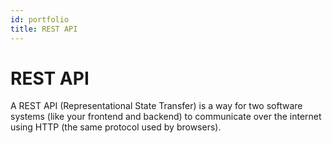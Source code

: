 ```yaml
---
id: portfolio
title: REST API
---
```


# REST API


A REST API (Representational State Transfer) is a way for two software systems (like your frontend and backend) to communicate over the internet using HTTP (the same protocol used by browsers).